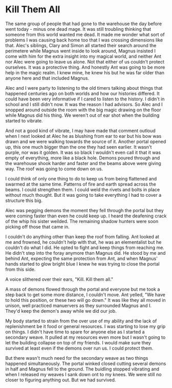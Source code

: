 # Kill Them All

The same group of people that had gone to the warehouse the day before went today - minus one dead mage.  It was still troubling thinking that someone from this world wanted me dead.  It made me wonder what sort of problems I was causing back home too that I was crossing dimensions like that.  Alec's siblings, Clary and Simon all started their search around the perimetere while Magnus went inside to look around, Magnus insisted I come with him for the extra insight into my magical world, and neither Ant nor Alec were going to leave us alone.  Not that either of us couldn't protect ourselves.  It was a protective thing.  And honestly Ant was going to be more help in the magic realm.  I knew mine, he knew his but he was far older than anyone here and that included Magnus.  

Alec and I were party to listening to the old timers talking about things that happened centuries ago on both worlds and how our histories differed.  It could have been very informative if I cared to listen to the history.  I didn't in school and I still didn't now.  It was the reason I had advisors.  So Alec and I snopped around outside the room with the big magic drawing on the floor while Magnus did his thing.  We weren't out of ear shot when the building started to vibrate.  

And not a good kind of vibrate, I may have made that comment outloud when I next looked at Alec he as blushing from ear to ear but his bow was drawn and we were walking towards the source of it.  Another portal opened up, this one much bigger than the one they had seen earlier.  It wasn't purple, nor was it golden.  It was so black I wouldn't even call it that it was empty of everything, more like a black hole.  Demons poured through and the warehouse shook harder and faster and the beams above were giving way.  The roof was going to come down on us.  

I could think of only one thing to do to keep us from being flattened and swarmed at the same time.  Patterns of fire and earth spread across the beams.  I could strengthen them.  I could weld the rivets and bolts in place without much thought.  But it was going to take everything I had to cover a structure this big.  

Alec was pegging demons the moment they fell through the portal but they were coming faster than even he could keep up.  I heard the deafening crack of the whip his sister weilded.  The remaining shadow hunters were soon picking off those that came in. 

I couldn't do anything other than keep the roof from falling.  Ant looked at me and frowned, he couldn't help with that, he was an elementalist but he couldn't do what I did.  He opted to fight and keep things from reaching me.  He didn't step into the foray anymore than Magnus did.  He stood by me and behind Ant, expecting the same protection from Ant, and when Magnus' hands started to glow bright blue I knew he was trying to close the portal from this side.

A voice slithered over their ears, "Kill.  Kill them all."

A mass of demons flowed through the portal and everyone but me took a step back to get some more distance, I couldn't move.  Ant yelled, "We have to hold this position, or these two will go down."  It was like they all moved in unison, well practiced manuervers as they surrounded Magnus and I.  They'd keep the demon's away while we did our job.  

My body started to strain from the over use of my ability and the lack of replenishment be it food or general resources.  I was starting to lose my grip on things.  I didn't have time to spare for anyone else as I started a secondary weave.  It pulled at my resources even more but I wasn't going to let the building collapse on top of my friends.  I would make sure they survived at least even if the demons over run us.  I could protect them.

But there wasn't much need for the secondary weave as two things happened simultaneously.  The portal winked closed cutting several demons in half and Magnus fell to the ground.  The buidling stopped vibrating and when I released my weaves I sank down ont to my knees.  We were still no closer to figuring anything out.  But we had survived.